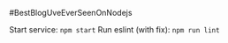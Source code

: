 #BestBlogUveEverSeenOnNodejs

Start service:         ```npm start```
Run eslint (with fix): ```npm run lint```
